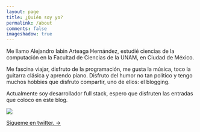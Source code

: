 ```yaml
---
layout: page
title: ¿Quién soy yo? 
permalink: /about
comments: false
imageshadow: true
---
```


Me llamo Alejandro Iabin Arteaga Hernández, estudié ciencias de la computación en la 
Facultad de Ciencias de la UNAM, en Ciudad de México.

Me fascina viajar, disfruto de la programación, me gusta la música, toco la guitarra clásica y aprendo piano. 
Disfruto del humor no tan político y tengo muchos hobbies que disfruto compartir, uno de ellos: el blogging.

Actualmente soy desarrollador full stack, espero que disfruten las entradas que coloco en este blog.

<img src="/blog/assets/images/about/about.jpg">

<a target="_blank" href="https://twitter.com/iabin" class="btn btn-dark"> Sígueme en twitter. &rarr;</a>

